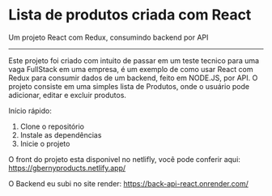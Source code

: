 # Lista de produtos criada com React 

Um projeto React com Redux, consumindo backend por API

------------------------------------------------------
Este projeto foi criado com intuito de passar em um teste tecnico para uma vaga FullStack em uma empresa, é um exemplo de como usar React com Redux para consumir dados de um backend, feito em NODE.JS, por API. O projeto consiste em uma simples lista de Produtos, onde o usuário pode adicionar, editar e excluir produtos.

Início rápido:

1. Clone o repositório
2. Instale as dependências
3. Inicie o projeto

O front do projeto esta disponivel no netlifly, você pode conferir aqui: https://gbernyproducts.netlify.app/

O Backend eu subi no site render: https://back-api-react.onrender.com/

